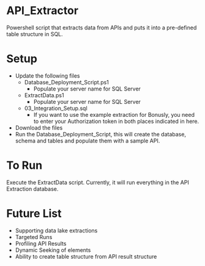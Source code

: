 # API_Extractor
Powershell script that extracts data from APIs and puts it into a pre-defined table structure in SQL.

# Setup
- Update the following files
    - Database_Deployment_Script.ps1
        - Populate your server name for SQL Server
    - ExtractData.ps1
        - Populate your server name for SQL Server
    - 03_Integration_Setup.sql
         - If you want to use the example extraction for Bonusly, you need to enter your Authorization token in both places indicated in here.
- Download the files
- Run the Database_Deployment_Script, this will create the database, schema and tables and populate them with a sample API.

# To Run
Execute the ExtractData script.  Currently, it will run everything in the API Extraction database.

# Future List
- Supporting data lake extractions
- Targeted Runs
- Profiling API Results
- Dynamic Seeking of elements
- Ability to create table structure from API result structure